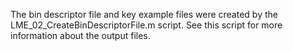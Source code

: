 The bin descriptor file and key example files were created by the LME_02_CreateBinDescriptorFile.m script. See this script for more information about the output files.
